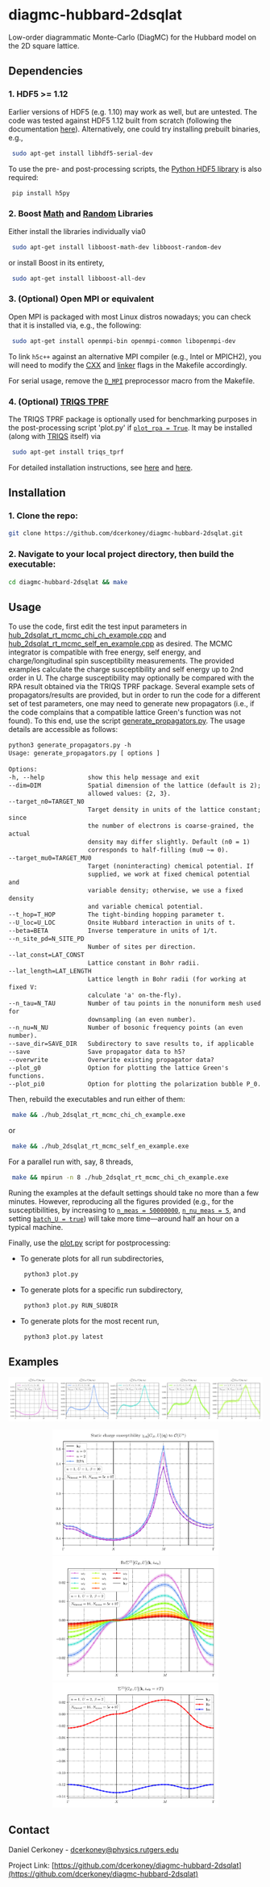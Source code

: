 # diagmc-hubbard-2dsqlat
Low-order diagrammatic Monte-Carlo (DiagMC) for the Hubbard model on the 2D square lattice.


<!-- DEPENDENCIES -->
## Dependencies

### 1. HDF5 >= 1.12

Earlier versions of HDF5 (e.g. 1.10) may work as well, but are untested. The code was tested against HDF5 1.12 built from scratch (following the documentation [here](https://portal.hdfgroup.org/display/support/HDF5+1.12.0)). Alternatively, one could try installing prebuilt binaries, e.g.,
   ```sh
    sudo apt-get install libhdf5-serial-dev
   ```
To use the pre- and post-processing scripts, the [Python HDF5 library](https://docs.h5py.org/en/stable/quick.html) is also required:
   ```sh
    pip install h5py
   ```
### 2. Boost [Math](https://www.boost.org/doc/libs/1_76_0/libs/math/doc/html/index.html) and [Random](https://www.boost.org/doc/libs/1_76_0/doc/html/boost_random.html) Libraries

Either install the libraries individually via0
   ```sh
    sudo apt-get install libboost-math-dev libboost-random-dev
   ```
or install Boost in its entirety,
   ```sh
    sudo apt-get install libboost-all-dev
   ```
### 3. (Optional) Open MPI or equivalent
Open MPI is packaged with most Linux distros nowadays; you can check that it is installed via, e.g., the following:
   ```sh
    sudo apt-get install openmpi-bin openmpi-common libopenmpi-dev
   ```
To link `h5c++` against an alternative MPI compiler (e.g., Intel or MPICH2), you will need to modify the [CXX](https://github.com/dcerkoney/diagmc-hubbard-2dsqlat/blob/e00ea5a7d17f2076fe5889a23ca7152f3c5846d3/build/Makefile#L9) and [linker](https://github.com/dcerkoney/diagmc-hubbard-2dsqlat/blob/e00ea5a7d17f2076fe5889a23ca7152f3c5846d3/build/Makefile#L10) flags in the Makefile accordingly.

For serial usage, remove the [`D_MPI`](https://github.com/dcerkoney/diagmc-hubbard-2dsqlat/blob/e00ea5a7d17f2076fe5889a23ca7152f3c5846d3/build/Makefile#L2) preprocessor macro from the Makefile.

### 4. (Optional) [TRIQS TPRF](https://triqs.github.io/tprf/latest/)

The TRIQS TPRF package is optionally used for benchmarking purposes in the post-processing script 'plot.py' if [`plot_rpa = True`](https://github.com/dcerkoney/diagmc-hubbard-2dsqlat/blob/d8035967acc7e31e4fbbbb16093cc0b762f5004a/plot.py#L888). It may be installed (along with [TRIQS](https://triqs.github.io/triqs/latest/) itself) via
   ```sh
    sudo apt-get install triqs_tprf
   ```
For detailed installation instructions, see [here](https://triqs.github.io/tprf/latest/install.html) and [here](https://triqs.github.io/triqs/latest/install.html).


<!-- INSTALLATION -->
## Installation

### 1. Clone the repo:
   ```sh
   git clone https://github.com/dcerkoney/diagmc-hubbard-2dsqlat.git
   ```
### 2. Navigate to your local project directory, then build the executable:
   ```sh
   cd diagmc-hubbard-2dsqlat && make
   ```
   

<!-- USAGE -->
## Usage

To use the code, first edit the test input parameters in [hub_2dsqlat_rt_mcmc_chi_ch_example.cpp](src/hub_2dsqlat_rt_mcmc_chi_ch_example.cpp) and [hub_2dsqlat_rt_mcmc_self_en_example.cpp](src/hub_2dsqlat_rt_mcmc_self_en_example.cpp) as desired. The MCMC integrator is compatible with free energy, self energy, and charge/longitudinal spin susceptibility measurements. The provided examples calculate the charge susceptibility and self energy up to 2nd order in U. The charge susceptibility may optionally be compared with the RPA result obtained via the TRIQS TPRF package. Several example sets of propagators/results are provided, but in order to run the code for a different set of test parameters, one may need to generate new propagators (i.e., if the code complains that a compatible lattice Green's function was not found). To this end, use the script [generate_propagators.py](generate_propagators.py). The usage details are accessible as follows:
   ```
python3 generate_propagators.py -h
Usage: generate_propagators.py [ options ]

Options:
  -h, --help            show this help message and exit
  --dim=DIM             Spatial dimension of the lattice (default is 2);
                         allowed values: {2, 3}.
  --target_n0=TARGET_N0
                         Target density in units of the lattice constant; since
                         the number of electrons is coarse-grained, the actual
                         density may differ slightly. Default (n0 = 1)
                         corresponds to half-filling (mu0 ~= 0).
  --target_mu0=TARGET_MU0
                         Target (noninteracting) chemical potential. If
                         supplied, we work at fixed chemical potential and
                         variable density; otherwise, we use a fixed density
                         and variable chemical potential.
  --t_hop=T_HOP         The tight-binding hopping parameter t.
  --U_loc=U_LOC         Onsite Hubbard interaction in units of t.
  --beta=BETA           Inverse temperature in units of 1/t.
  --n_site_pd=N_SITE_PD
                         Number of sites per direction.
  --lat_const=LAT_CONST
                         Lattice constant in Bohr radii.
  --lat_length=LAT_LENGTH
                         Lattice length in Bohr radii (for working at fixed V:
                         calculate 'a' on-the-fly).
  --n_tau=N_TAU         Number of tau points in the nonuniform mesh used for
                         downsampling (an even number).
  --n_nu=N_NU           Number of bosonic frequency points (an even number).
  --save_dir=SAVE_DIR   Subdirectory to save results to, if applicable
  --save                Save propagator data to h5?
  --overwrite           Overwrite existing propagator data?
  --plot_g0             Option for plotting the lattice Green's functions.
  --plot_pi0            Option for plotting the polarization bubble P_0.
   ```
Then, rebuild the executables and run either of them:
   ```sh
    make && ./hub_2dsqlat_rt_mcmc_chi_ch_example.exe
   ```
or
   ```sh
    make && ./hub_2dsqlat_rt_mcmc_self_en_example.exe
   ```
For a parallel run with, say, 8 threads,
   ```sh
    make && mpirun -n 8 ./hub_2dsqlat_rt_mcmc_chi_ch_example.exe
   ```

Runing the examples at the default settings should take no more than a few minutes.
However, reproducing all the figures provided (e.g., for the susceptibilities, by increasing to [`n_meas = 50000000`](https://github.com/dcerkoney/diagmc-hubbard-2dsqlat/blob/d8035967acc7e31e4fbbbb16093cc0b762f5004a/src/hub_2dsqlat_rt_mcmc_chi_ch_example.cpp#L21), [`n_nu_meas = 5`](https://github.com/dcerkoney/diagmc-hubbard-2dsqlat/blob/d8035967acc7e31e4fbbbb16093cc0b762f5004a/src/hub_2dsqlat_rt_mcmc_chi_ch_example.cpp#L23), and setting [`batch_U = true`](https://github.com/dcerkoney/diagmc-hubbard-2dsqlat/blob/d8035967acc7e31e4fbbbb16093cc0b762f5004a/src/hub_2dsqlat_rt_mcmc_chi_ch_example.cpp#L19)) will take more time—around half an hour on a typical machine.

Finally, use the [plot.py](plot.py) script for postprocessing:
* To generate plots for all run subdirectories,
   ```sh
    python3 plot.py
   ```
* To generate plots for a specific run subdirectory,
   ```sh
    python3 plot.py RUN_SUBDIR
   ```
* To generate plots for the most recent run,
   ```sh
    python3 plot.py latest
   ```


<!-- EXAMPLES -->
## Examples

![alt text](https://github.com/dcerkoney/diagmc-hubbard-2dsqlat/blob/779b25f5414ce13ac169260bd66a82eafba893a1/results/chi_ch_examples/beta=10,%20U=1/chi_2_ch_2dsqhub_run_1624927311.png?raw=true)

<p align="middle">
  <img src="https://github.com/dcerkoney/diagmc-hubbard-2dsqlat/blob/779b25f5414ce13ac169260bd66a82eafba893a1/results/chi_ch_examples/beta=10,%20U=1/static_chi_ch_2dsqhub_run_1624927311.png?raw=true" width="330" />
  <img src="https://github.com/dcerkoney/diagmc-hubbard-2dsqlat/blob/779b25f5414ce13ac169260bd66a82eafba893a1/results/self_en_examples/beta=2,%20U=2/re_sigma_2_2dsqhub_run_1625109804.png?raw=true" width="330" /> 
  <img src="https://github.com/dcerkoney/diagmc-hubbard-2dsqlat/blob/779b25f5414ce13ac169260bd66a82eafba893a1/results/self_en_examples/beta=2,%20U=2/sigma_2_iom0_2dsqhub_run_1625109804.png?raw=true" width="330" />
</p>

<!-- CONTACT -->
## Contact

Daniel Cerkoney - dcerkoney@physics.rutgers.edu

Project Link: [https://github.com/dcerkoney/diagmc-hubbard-2dsqlat](https://github.com/dcerkoney/diagmc-hubbard-2dsqlat)
